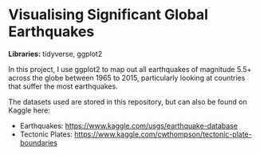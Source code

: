 # Visualising Significant Global Earthquakes
__Libraries:__ tidyverse, ggplot2

In this project, I use ggplot2 to map out all earthquakes of magnitude 5.5+ across the globe between 1965 to 2015, particularly looking at countries that suffer the most earthquakes.

The datasets used are stored in this repository, but can also be found on Kaggle here: 
* Earthquakes: https://www.kaggle.com/usgs/earthquake-database
* Tectonic Plates: https://www.kaggle.com/cwthompson/tectonic-plate-boundaries

